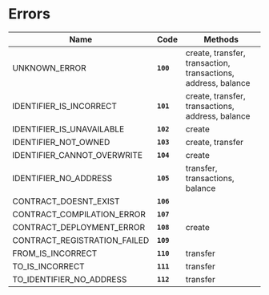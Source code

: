 # Errors

| Name | Code | Methods |
|-|-|-|
| UNKNOWN_ERROR                     | **`100`** | create, transfer, transaction, transactions, address, balance   |
| IDENTIFIER_IS_INCORRECT           | **`101`** | create, transfer, transactions, address, balance   |
| IDENTIFIER_IS_UNAVAILABLE         | **`102`** | create                |
| IDENTIFIER_NOT_OWNED              | **`103`** | create, transfer      |
| IDENTIFIER_CANNOT_OVERWRITE       | **`104`** | create                |
| IDENTIFIER_NO_ADDRESS             | **`105`** | transfer, transactions, balance           |
| CONTRACT_DOESNT_EXIST             | **`106`** |                       |
| CONTRACT_COMPILATION_ERROR        | **`107`** |                       |
| CONTRACT_DEPLOYMENT_ERROR         | **`108`** | create                |
| CONTRACT_REGISTRATION_FAILED      | **`109`** |                       |
| FROM_IS_INCORRECT                 | **`110`** | transfer              |
| TO_IS_INCORRECT                   | **`111`** | transfer              |
| TO_IDENTIFIER_NO_ADDRESS          | **`112`** | transfer              |

